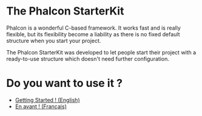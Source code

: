 # The Phalcon StarterKit

Phalcon is a wonderful C-based framework. It works fast and is really flexible, but its flexibility become a liability as there is no fixed default structure when you start your project.

The Phalcon StarterKit was developed to let people start their project with a ready-to-use structure which doesn't need further configuration.

# Do you want to use it ?

* [Getting Started ! (English)](https://github.com/GesJeremie/Phalcon-starterkit/wiki/Phalcon-StarterKit-(English))
* [En avant ! (Français)](https://github.com/GesJeremie/Phalcon-starterkit/wiki/Phalcon-StarterKit-(Fran%C3%A7ais))
